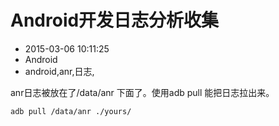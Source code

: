 # Android开发日志分析收集
- 2015-03-06 10:11:25
- Android
- android,anr,日志,

<!--markdown-->anr日志被放在了/data/anr 下面了。使用adb pull 能把日志拉出来。

    adb pull /data/anr ./yours/